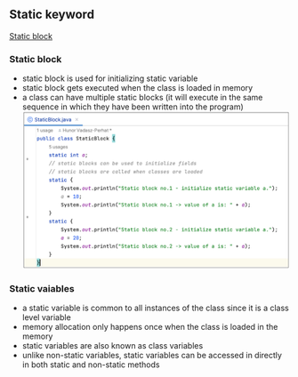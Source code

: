 ## Static keyword
[Static block](#static-block)

### Static block
- static block is used for initializing static variable
- static block gets executed when the class is loaded in memory
- a class can have multiple static blocks (it will execute in the same sequence in which they have been written into the program)
  ![Access modifiers](https://github.com/HunorVadaszPerhat/java_lang_specs/blob/main/images/static_block.png)

### Static vaiables
- a static variable is common to all instances of the class since it is a class level variable
- memory allocation only happens once when the class is loaded in the memory
- static variables are also known as class variables
- unlike non-static variables, static variables can be accessed in directly in both static and non-static methods
